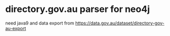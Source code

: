 # directory.gov.au parser for neo4j

need java9 and data export from https://data.gov.au/dataset/directory-gov-au-export